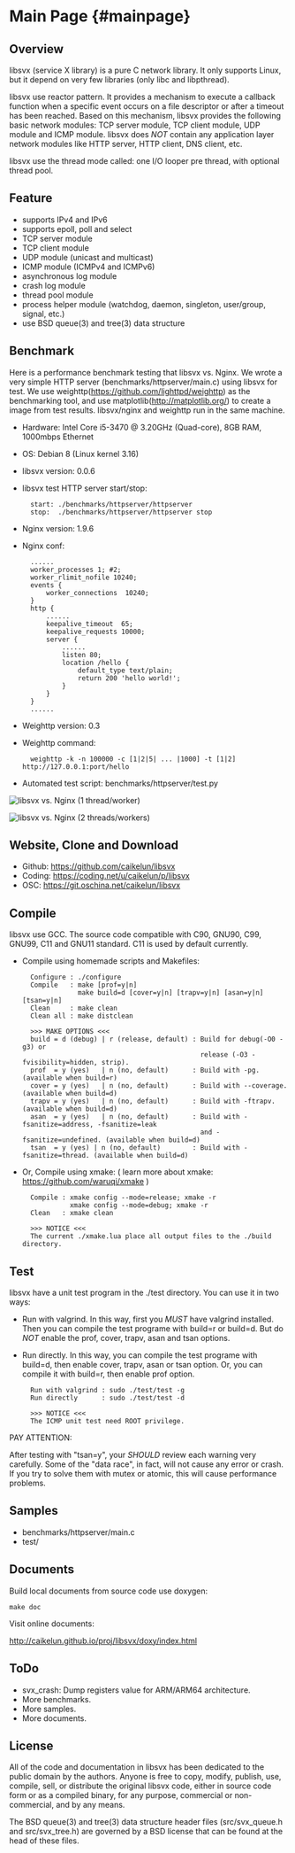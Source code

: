 Main Page {#mainpage}
=========


Overview
--------

libsvx (service X library) is a pure C network library. It only supports
Linux, but it depend on very few libraries (only libc and libpthread).

libsvx use reactor pattern. It provides a mechanism to execute a callback
function when a specific event occurs on a file descriptor or after a
timeout has been reached. Based on this mechanism, libsvx provides the
following basic network modules: TCP server module, TCP client module,
UDP module and ICMP module. libsvx does *NOT* contain any application layer
network modules like HTTP server, HTTP client, DNS client, etc.

libsvx use the thread mode called: one I/O looper pre thread, with optional
thread pool.


Feature
-------

* supports IPv4 and IPv6
* supports epoll, poll and select
* TCP server module
* TCP client module
* UDP module (unicast and multicast)
* ICMP module (ICMPv4 and ICMPv6)
* asynchronous log module
* crash log module
* thread pool module
* process helper module (watchdog, daemon, singleton, user/group, signal, etc.)
* use BSD queue(3) and tree(3) data structure


Benchmark
---------

Here is a performance benchmark testing that libsvx vs. Nginx. We wrote a
very simple HTTP server (benchmarks/httpserver/main.c) using libsvx for test.
We use weighttp(https://github.com/lighttpd/weighttp) as the benchmarking tool,
and use matplotlib(http://matplotlib.org/) to create a image from test results.
libsvx/nginx and weighttp run in the same machine.

* Hardware: Intel Core i5-3470 @ 3.20GHz (Quad-core), 8GB RAM, 1000mbps Ethernet

* OS: Debian 8 (Linux kernel 3.16)

* libsvx version: 0.0.6

* libsvx test HTTP server start/stop:

        start: ./benchmarks/httpserver/httpserver
        stop:  ./benchmarks/httpserver/httpserver stop

* Nginx version: 1.9.6

* Nginx conf:

        ......
        worker_processes 1; #2;
        worker_rlimit_nofile 10240;
        events {
            worker_connections  10240;
        }
        http {
            ......
            keepalive_timeout  65;
            keepalive_requests 10000;
            server {
                ......
                listen 80;
                location /hello {
                    default_type text/plain;
                    return 200 'hello world!';
                }
            }
        }
        ......

* Weighttp version: 0.3

* Weighttp command:

        weighttp -k -n 100000 -c [1|2|5| ... |1000] -t [1|2] http://127.0.0.1:port/hello

* Automated test script: benchmarks/httpserver/test.py

![libsvx vs. Nginx (1 thread/worker)](doc/bm_httpsvr_1.png)

![libsvx vs. Nginx (2 threads/workers)](doc/bm_httpsvr_2.png)


Website, Clone and Download
---------------------------

* Github: https://github.com/caikelun/libsvx
* Coding: https://coding.net/u/caikelun/p/libsvx
* OSC: https://git.oschina.net/caikelun/libsvx


Compile
-------

libsvx use GCC. The source code compatible with C90, GNU90, C99, GNU99, C11
and GNU11 standard. C11 is used by default currently.

* Compile using homemade scripts and Makefiles:

        Configure : ./configure
        Compile   : make [prof=y|n]
                    make build=d [cover=y|n] [trapv=y|n] [asan=y|n] [tsan=y|n]
        Clean     : make clean
        Clean all : make distclean

        >>> MAKE OPTIONS <<<
        build = d (debug) | r (release, default) : Build for debug(-O0 -g3) or
                                                   release (-O3 -fvisibility=hidden, strip).
        prof  = y (yes)   | n (no, default)      : Build with -pg. (available when build=r)
        cover = y (yes)   | n (no, default)      : Build with --coverage. (available when build=d)
        trapv = y (yes)   | n (no, default)      : Build with -ftrapv. (available when build=d)
        asan  = y (yes)   | n (no, default)      : Build with -fsanitize=address, -fsanitize=leak
                                                   and -fsanitize=undefined. (available when build=d)
        tsan  = y (yes) | n (no, default)        : Build with -fsanitize=thread. (available when build=d)

* Or, Compile using xmake: ( learn more about xmake: https://github.com/waruqi/xmake )

        Compile : xmake config --mode=release; xmake -r
                  xmake config --mode=debug; xmake -r
        Clean   : xmake clean

        >>> NOTICE <<<
        The current ./xmake.lua place all output files to the ./build directory.


Test
----

libsvx have a unit test program in the ./test directory. You can use it in two ways:

* Run with valgrind. In this way, first you *MUST* have valgrind installed.
  Then you can compile the test programe with build=r or build=d. But do *NOT*
  enable the prof, cover, trapv, asan and tsan options.
* Run directly. In this way, you can compile the test programe with build=d,
  then enable cover, trapv, asan or tsan option. Or, you can compile it with
  build=r, then enable prof option.

        Run with valgrind : sudo ./test/test -g
        Run directly      : sudo ./test/test -d

        >>> NOTICE <<<
        The ICMP unit test need ROOT privilege.

PAY ATTENTION:

After testing with "tsan=y", your *SHOULD* review each warning very carefully.
Some of the "data race", in fact, will not cause any error or crash. If you
try to solve them with mutex or atomic, this will cause performance problems.


Samples
-------

* benchmarks/httpserver/main.c
* test/


Documents
---------

Build local documents from source code use doxygen:

    make doc

Visit online documents:

http://caikelun.github.io/proj/libsvx/doxy/index.html


ToDo
----
* svx_crash: Dump registers value for ARM/ARM64 architecture.
* More benchmarks.
* More samples.
* More documents.


License
-------

All of the code and documentation in libsvx has been dedicated to
the public domain by the authors. Anyone is free to copy, modify,
publish, use, compile, sell, or distribute the original libsvx code,
either in source code form or as a compiled binary, for any purpose,
commercial or non-commercial, and by any means.

The BSD queue(3) and tree(3) data structure header files
(src/svx_queue.h and src/svx_tree.h) are governed by a BSD license
that can be found at the head of these files.
